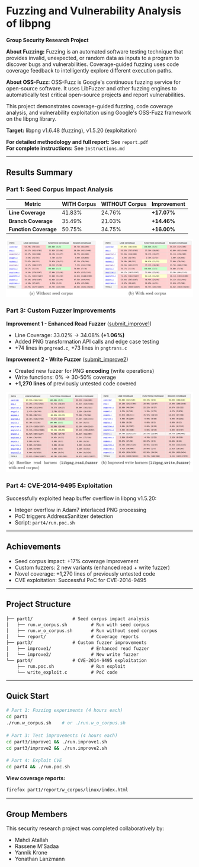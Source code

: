 # Fuzzing and Vulnerability Analysis of libpng

**Group Security Research Project**

**About Fuzzing:** Fuzzing is an automated software testing technique that provides invalid, unexpected, or random data as inputs to a program to discover bugs and vulnerabilities. Coverage-guided fuzzing uses code coverage feedback to intelligently explore different execution paths.

**About OSS-Fuzz:** OSS-Fuzz is Google's continuous fuzzing service for open-source software. It uses LibFuzzer and other fuzzing engines to automatically test critical open-source projects and report vulnerabilities.

This project demonstrates coverage-guided fuzzing, code coverage analysis, and vulnerability exploitation using Google's OSS-Fuzz framework on the libpng library.

**Target:** libpng v1.6.48 (fuzzing), v1.5.20 (exploitation)

**For detailed methodology and full report:** See `report.pdf`  
**For complete instructions:** See `Instructions.md`

---

## Results Summary

### Part 1: Seed Corpus Impact Analysis

| Metric | WITH Corpus | WITHOUT Corpus | Improvement |
|--------|-------------|----------------|-------------|
| **Line Coverage** | 41.83% | 24.76% | **+17.07%** |
| **Branch Coverage** | 35.49% | 21.03% | **+14.46%** |
| **Function Coverage** | 50.75% | 34.75% | **+16.00%** |

![coverage comparaison](resources/Coverage_comparison_graphs1.png)

### Part 3: Custom Fuzzer Improvements

**Improvement 1 - Enhanced Read Fuzzer** ([submit_improve1](https://github.com/Enessar/oss-fuzz/tree/submit_improve1))

- Line Coverage: 33.02% → 34.08% **(+1.06%)**
- Added PNG transformation API calls and edge case testing
- +74 lines in `pngread.c`, +73 lines in `pngtrans.c`

**Improvement 2 - Write Fuzzer** ([submit_improve2](https://github.com/Enessar/oss-fuzz/tree/submit_improve2))

- Created new fuzzer for PNG **encoding** (write operations)
- Write functions: 0% → 30-50% coverage
- **+1,270 lines** of previously untested code covered


![coverage comparaison2](resources/Coverage_comparison_graphs2.png)

### Part 4: CVE-2014-9495 Exploitation

Successfully exploited heap buffer overflow in libpng v1.5.20:
- Integer overflow in Adam7 interlaced PNG processing
- PoC triggers AddressSanitizer detection
- Script: `part4/run.poc.sh`

---

## Achievements

- Seed corpus impact: +17% coverage improvement  
- Custom fuzzers: 2 new variants (enhanced read + write fuzzer)  
- Novel coverage: +1,270 lines of previously untested code  
- CVE exploitation: Successful PoC for CVE-2014-9495

---

## Project Structure

```
├── part1/               # Seed corpus impact analysis
│   ├── run.w_corpus.sh         # Run with seed corpus
│   ├── run.w_o_corpus.sh       # Run without seed corpus
│   └── report/                 # Coverage reports
├── part3/               # Custom fuzzer improvements
│   ├── improve1/               # Enhanced read fuzzer
│   └── improve2/               # New write fuzzer
└── part4/               # CVE-2014-9495 exploitation
    ├── run.poc.sh              # Run exploit
    └── write_exploit.c         # PoC code
```

---

## Quick Start

```bash
# Part 1: Fuzzing experiments (4 hours each)
cd part1
./run.w_corpus.sh    # or ./run.w_o_corpus.sh

# Part 3: Test improvements (4 hours each)
cd part3/improve1 && ./run.improve1.sh
cd part3/improve2 && ./run.improve2.sh

# Part 4: Exploit CVE
cd part4 && ./run.poc.sh
```

**View coverage reports:**
```bash
firefox part1/report/w_corpus/linux/index.html
```

---

## Group Members

This security research project was completed collaboratively by:

- Mahdi Atallah
- Rassene M'Sadaa
- Yannik Krone
- Yonathan Lanzmann